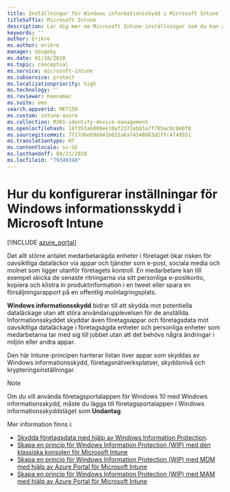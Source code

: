 ```yaml
---
title: Inställningar för Windows informationsskydd i Microsoft Intune
titleSuffix: Microsoft Intune
description: Lär dig mer om Microsoft Intune-inställningar som du kan använda för att hantera Windows informationsskydd.
keywords: ''
author: Erikre
ms.author: erikre
manager: dougeby
ms.date: 01/18/2018
ms.topic: conceptual
ms.service: microsoft-intune
ms.subservice: protect
ms.localizationpriority: high
ms.technology: ''
ms.reviewer: heenamac
ms.suite: ems
search.appverid: MET150
ms.custom: intune-azure
ms.collection: M365-identity-device-management
ms.openlocfilehash: 18f353a6888ee30af2371ebb5a7f705ac0c060f0
ms.sourcegitcommit: 7f17d6eb9dd41b031a6af4148863d2ffc4f49551
ms.translationtype: HT
ms.contentlocale: sv-SE
ms.lasthandoff: 04/21/2020
ms.locfileid: "79349348"
---
```

# <a name="how-to-configure-windows-information-protection-in-microsoft-intune"></a>Hur du konfigurerar inställningar för Windows informationsskydd i Microsoft Intune

[!INCLUDE [azure_portal](../includes/azure_portal.md)]

Det allt större antalet medarbetarägda enheter i företaget ökar risken för oavsiktliga dataläckor via appar och tjänster som e-post, sociala media och molnet som ligger utanför företagets kontroll. En medarbetare kan till exempel skicka de senaste ritningarna via sitt personliga e-postkonto, kopiera och klistra in produktinformation i en tweet eller spara en försäljningsrapport på en offentlig molnlagringsplats.

**Windows informationsskydd** bidrar till att skydda mot potentiella dataläckage utan att störa användarupplevelsen för de anställda. Informationsskyddet skyddar även företagsappar och företagsdata mot oavsiktliga dataläckage i företagsägda enheter och personliga enheter som medarbetarna tar med sig till jobbet utan att det behövs några ändringar i miljön eller andra appar.

Den här Intune-principen hanterar listan över appar som skyddas av Windows informationsskydd, företagsnätverksplatser, skyddsnivå och krypteringsinställningar.

>[!NOTE]
> Om du vill använda företagsportalappen för Windows 10 med Windows informationsskydd, måste du lägga till företagsportalappen i Windows informationsskyddsläget som **Undantag**. 

Mer information finns i:
- [Skydda företagsdata med hjälp av Windows Information Protection](https://technet.microsoft.com/itpro/windows/keep-secure/protect-enterprise-data-using-wip).
- [Skapa en princip för Windows Information Protection (WIP) med den klassiska konsolen för Microsoft Intune](https://docs.microsoft.com/windows/threat-protection/windows-information-protection/create-wip-policy-using-intune)
- [Skapa en princip för Windows Information Protection (WIP) med MDM med hjälp av Azure Portal för Microsoft Intune](https://docs.microsoft.com/windows/threat-protection/windows-information-protection/create-wip-policy-using-intune-azure)
- [Skapa en princip för Windows Information Protection (WIP) med MAM med hjälp av Azure Portal för Microsoft Intune](https://docs.microsoft.com/windows/threat-protection/windows-information-protection/create-wip-policy-using-mam-intune-azure)
